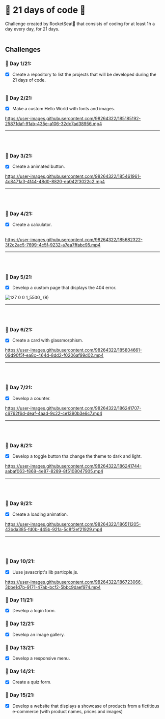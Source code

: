 # 📆 21 days of code 🚀
Challenge created by RocketSeat🚀 that consists of coding for at least 1h a day every day, for 21 days.
<br>
<br>
## Challenges

### 📆 Day 1/21:
- [x]  Create a repository to list the projects that will be developed during the 21 days of code. <br> <br>

### 📆 Day 2/21:
- [x] Make a custom Hello World with fonts and images.

https://user-images.githubusercontent.com/98264322/185185192-25871daf-91ab-435e-a106-32dc7ad38956.mp4

<hr>
<br> <br>

### 📆 Day 3/21:
- [x] Create a animated button. 

https://user-images.githubusercontent.com/98264322/185461961-4c8471a3-4f44-48d0-8820-ea042f3022c2.mp4

<hr>
<br> <br>

### 📆 Day 4/21:
- [x] Create a calculator. <br> <br>

https://user-images.githubusercontent.com/98264322/185682322-3f2c2ac5-7699-4c5f-9232-a7ea7ffabc95.mp4

<hr>
<br> <br>

### 📆 Day 5/21:
- [x] Develop a custom page that displays the 404 error. 

![127 0 0 1_5500_ (8)](https://user-images.githubusercontent.com/98264322/185762539-b9e8f3e0-2bb0-434a-968f-27ffe16e73ad.png)

<hr><br><br>

### 📆 Day 6/21:
- [x] Create a card with glassmorphism.


https://user-images.githubusercontent.com/98264322/185804661-09d90f5f-ea8c-464d-8dd2-f0206af99d02.mp4

<hr>
<br> <br>

### 📆 Day 7/21:
- [x] Develop a counter. 


https://user-images.githubusercontent.com/98264322/186241707-c6762f6d-deaf-4aad-9c22-ce1390b3e6c7.mp4


<hr> <br> <br>

### 📆 Day 8/21:
- [x] Develop a toggle button tha change the theme to dark and light.


https://user-images.githubusercontent.com/98264322/186241744-aabaf063-f868-4e87-8289-8f5108047905.mp4

<hr> <br> <br>

### 📆 Day 9/21:
- [x] Create a loading animation.


https://user-images.githubusercontent.com/98264322/186511205-43bda385-fd0b-445b-921a-5c8f2ef21929.mp4

<hr> <br><br>

### 📆 Day 10/21:
- [x] Uuse javascript's lib particple.js.


https://user-images.githubusercontent.com/98264322/186723066-3bbe1d7b-9171-47ab-bcf2-5bbc9daef974.mp4


### 📆 Day 11/21:
- [x] Develop a login form.

### 📆 Day 12/21:
- [x] Develop an image gallery.

### 📆 Day 13/21:
- [x] Develop a responsive menu.

### 📆 Day 14/21:
- [x] Create a quiz form.

### 📆 Day 15/21:
- [x] Develop a website that displays a showcase of products from a fictitious e-commerce (with product names, prices and images)

